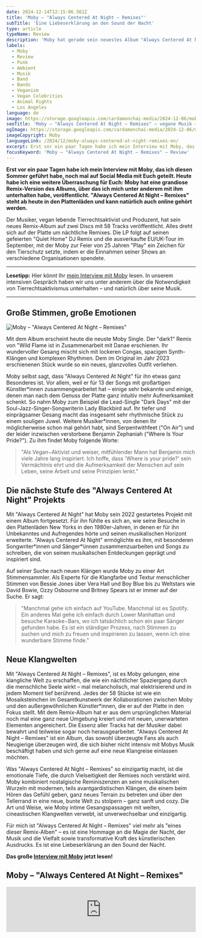 ```yaml
---
date: 2024-12-14T12:15:06.561Z
title: 'Moby – "Always Centered At Night – Remixes"'
subTitle: 'Eine Liebeserklärung an den Sound der Nacht'
type: article
typeName: Review
description: 'Moby hat gerade sein neuestes Album "Always Centered At Night Remixes veröffentlicht. Lest jetzt meine Review und hört Euch die 58 Songs an!'
labels:
  - Moby
  - Review
  - Punk
  - Ambient
  - Musik
  - Band
  - Bands
  - Veganism
  - Vegan Celebrities
  - Animal Rights
  - Los Angeles
language: de
image: https://storage.googleapis.com/cardamonchai-media/2024-12-06/moby-always-centered-at-night-remix-soundsvegan-com-jpg-imagine-080808_3c3a38_1024_768/640.webp
seoTitle: 'Moby – "Always Centered At Night – Remixes" – vegane Musik – Review'
ogImage: https://storage.googleapis.com/cardamonchai-media/2024-12-06/moby-always-centered-at-night-remix-soundsvegan-com-og-jpg-imagine-080808_3b3937_1200_628/640.webp
imageCopyright: Moby
languageLink: /2024/12/moby-always-centered-at-night-remixes-en/
excerpt: Erst vor ein paar Tagen habe ich mein Interview mit Moby, das ich diesen Sommer geführt habe, noch mal auf Social Media mit Euch geteilt. Heute habe ich eine weitere Überraschung für Euch – Moby hat eine grandiose Remix-Version des Albums, über das ich mich unter anderem mit ihm unterhalten habe, veröffentlicht. "Always Centered At Night – Remixes" steht ab heute in den Plattenläden und kann natürlich auch online gehört werden.
focusKeyword: 'Moby – "Always Centered At Night – Remixes" – Review'
---
```


**Erst vor ein paar Tagen habe ich mein Interview mit Moby, das ich diesen Sommer geführt habe, noch mal auf Social Media mit Euch geteilt. Heute habe ich eine weitere Überraschung für Euch: Moby hat eine grandiose Remix-Version des Albums, über das ich mich unter anderem mit ihm unterhalten habe, veröffentlicht. "Always Centered At Night – Remixes" steht ab heute in den Plattenläden und kann natürlich auch online gehört werden.**

Der Musiker, vegan lebende Tierrechtsaktivist und Produzent, hat sein neues Remix-Album auf zwei Discs mit 58 Tracks veröffentlicht. Alles dreht sich auf der Platte um nächtliche Remixes. Die LP folgt auf seinen gefeierten "Quiet Home" DJ Remix und die ausverkaufte EU/UK-Tour im September, mit der Moby zur Feier von 25 Jahren "Play" ein Zeichen für den Tierschutz setzte, indem er die Einnahmen seiner Shows an verschiedene Organisationen spendete.

---

**Lesetipp:** Hier könnt Ihr [mein Interview mit Moby](/2024/06/moby-interview/) lesen. In unserem intensiven Gespräch haben wir uns unter anderem über die Notwendigkeit von Tierrechtsaktivismus unterhalten – und natürlich über seine Musik.

---

## Große Stimmen, große Emotionen

![Moby – "Always Centered At Night – Remixes"](https://storage.googleapis.com/cardamonchai-media/2024-12-06/moby-always-centered-at-night-remix-soundsvegan-com-album-artwork-jpeg-imagine-080808_35322f_3000_3000/640.webp 'Moby – "Always Centered At Night – Remixes"')

Mit dem Album erscheint heute die neuste Moby Single. Der "dark1" Remix von "Wild Flame ist in Zusammenarbeit mit Danae erschienen. Ihr wundervoller Gesang mischt sich mit lockeren Congas, spacigen Synth-Klängen und komplexen Rhythmen. Dem im Original im Jahr 2023 erschienenen Stück wurde so ein neues, glanzvolles Outfit verliehen.

Moby selbst sagt, dass "Always Centered At Night" für ihn etwas ganz Besonderes ist. Vor allem, weil er für 13 der Songs mit großartigen Künstler\*innen zusammengearbeitet hat – einige sehr bekannte und einige, denen man nach dem Genuss der Platte ganz intuitiv mehr Aufmerksamkeit schenkt. So nahm Moby zum Beispiel die Lead-Single "Dark Days" mit der Soul-Jazz-Singer-Songwriterin Lady Blackbird auf. Ihr tiefer und einprägsamer Gesang macht das insgesamt sehr rhythmische Stück zu einem souligen Juwel. Weitere Musiker\*innen, von denen Ihr möglicherweise schon mal gehört habt, sind Serpentwithfeet ("On Air") und der leider inzwischen verstorbene Benjamin Zephaniah ("Where Is Your Pride?"). Zu ihm findet Moby folgende Worte:

> "Als Vegan−Aktivist und weiser, mitfühlender Mann hat Benjamin mich viele Jahre lang inspiriert. Ich hoffe, dass 'Where is your pride?' sein Vermächtnis ehrt und die Aufmerksamkeit der Menschen auf sein Leben, seine Arbeit und seine Prinzipien lenkt."

## Die nächste Stufe des "Always Centered At Night" Projekts

Mit "Always Centered At Night" hat Moby sein 2022 gestartetes Projekt mit einem Album fortgesetzt. Für ihn fühlte es sich an, wie seine Besuche in den Plattenläden New Yorks in den 1980er-Jahren, in denen er für ihn Unbekanntes und Aufregendes hörte und seinen musikalischen Horizont erweiterte. "Always Centered At Night" ermöglichte es ihm, mit besonderen Songwriter\*innen und Sänger\*\innen zusammenzuarbeiten und Songs zu schreiben, die von seinen musikalischen Entdeckungen geprägt und inspiriert sind.

Auf seiner Suche nach neuen Klängen wurde Moby zu einer Art Stimmensammler. Als Experte für die Klangfarbe und Textur menschlicher Stimmen von Bessie Jones über Vera Hall und Boy Blue bis zu Weltstars wie David Bowie, Ozzy Osbourne und Britney Spears ist er immer auf der Suche. Er sagt:

> "Manchmal gehe ich einfach auf YouTube. Manchmal ist es Spotify. Ein anderes Mal gehe ich einfach durch Lower Manhattan und besuche Karaoke−Bars, wo ich tatsächlich schon ein paar Sänger gefunden habe. Es ist ein ständiger Prozess, nach Stimmen zu suchen und mich zu freuen und inspirieren zu lassen, wenn ich eine wunderbare Stimme finde."

## Neue Klangwelten

Mit "Always Centered At Night – Remixes", ist es Moby gelungen, eine klangliche Welt zu erschaffen, die wie ein nächtlicher Spaziergang durch die menschliche Seele wirkt – mal melancholisch, mal elektrisierend und in jedem Moment tief berührend. Jedes der 58 Stücke ist wie ein Mosaiksteinchen im Gesamtkunstwerk der Kollaborationen zwischen Moby und den außergewöhnlichen Künstler\*innen, die er auf der Platte in den Fokus stellt. Mit dem Remix-Album hat er aus dem ursprünglichen Material noch mal eine ganz neue Umgebung kreiert und mit neuen, unerwarteten Elementen angereichert. Die Essenz aller Tracks hat der Musiker dabei bewahrt und teilweise sogar noch herausgearbeitet. "Always Centered At Night – Remixes" ist ein Album, das sowohl überzeugte Fans als auch Neugierige überzeugen wird, die sich bisher nicht intensiv mit Mobys Musik beschäftigt haben und sich gerne auf eine neue Klangreise einlassen möchten.

Was "Always Centered At Night – Remixes" so einzigartig macht, ist die emotionale Tiefe, die durch Vielseitigkeit der Remixes noch verstärkt wird. Moby kombiniert nostalgische Reminiszenzen an seine musikalischen Wurzeln mit modernen, teils avantgardistischen Klängen, die einem beim Hören das Gefühl geben, ganz neues Terrain zu betreten und über den Tellerrand in eine neue, bunte Welt zu stolpern – ganz sanft und cozy. Die Art und Weise, wie Moby intime Gesangspassagen mit weiten, cineastischen Klangwelten verwebt, ist unverwechselbar und einzigartig.

Für mich ist "Always Centered At Night – Remixes" viel mehr als "eines dieser Remix-Alben" – es ist eine Hommage an die Magie der Nacht, der Musik und die Vielfalt sowie transformative Kraft des künstlerischen Ausdrucks. Es ist eine Liebeserklärung an den Sound der Nacht.

**Das große [Interview mit Moby](/2024/06/moby-interview/) jetzt lesen!**

## Moby – "Always Centered At Night – Remixes"

<iframe
  style="border: 0; width: 100%; height: 120px;"
  src="https://bandcamp.com/EmbeddedPlayer/album=2472880680/size=large/bgcol=ffffff/linkcol=5c9b72/tracklist=false/artwork=small/transparent=true/"
  seamless
>
  <a href="https://moby.bandcamp.com/album/always-centered-at-night-remixes">
    always centered at night - remixes by moby
  </a>
</iframe>
